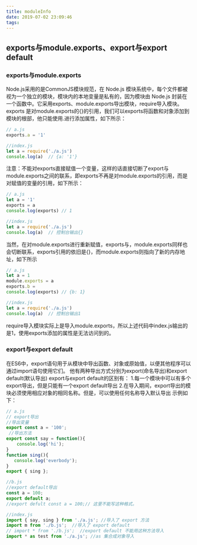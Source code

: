 ```yaml
---
title: moduleInfo
date: 2019-07-02 23:09:46
tags:
---
```

## exports与module.exports、export与export default
### exports与module.exports
Node.js采用的是CommonJS模块规范，在 Node.js 模块系统中，每个文件都被视为一个独立的模块，模块内的本地变量是私有的，因为模块由 Node.js 封装在一个函数中。它采用exports、module.exports导出模块，require导入模块。
exports 是对module.exports的{}的引用，我们可以exports将函数和对象添加到模块的根部，他只能使用.进行添加属性，如下所示：
```javascript
// a.js
exports.a = '1'

//index.js
let a = require('./a.js')
console.log(a)  // {a: '1'}
```
注意：不能对exports直接赋值一个变量，这样的话直接切断了export与module.exports之间的联系，即exports不再是对module.exports的引用，而是对赋值的变量的引用，如下所示：
```javascript
// a.js
let a = '1'
exports = a
console.log(exports) // 1

//index.js
let a = require('./a.js')
console.log(a)  // 控制台输出{}
```
当然，在对module.exports进行重新赋值，exports与，module.exports同样也会切断联系，exports引用的依旧是{}，而module.exports则指向了新的内存地址，如下所示
```javascript
// a.js
let a = 1
module.exports = a
exports.b = 
console.log(exports) // {b: 1}

//index.js
let a = require('./a.js')
console.log(a)  // 控制台输出1
```
require导入模块实际上是导入module.exports，所以上述代码中index.js输出的是1，使用exports添加的属性是无法访问到的。
### export与export default
在ES6中，export语句用于从模块中导出函数、对象或原始值，以便其他程序可以通过import语句使用它们。
他有两种导出方式分别为export(命名导出)和export default(默认导出)
export与export default的区别有：
1.每一个模块中可以有多个export导出，但是只能有一个export default导出
2.在导入期间，export导出的模块必须使用相应对象的相同名称。但是，可以使用任何名称导入默认导出
示例如下：
```javascript
// a.js
// export导出
//导出变量
export const a = '100';  
 //导出方法
export const say = function(){ 
    console.log('hi');
}
function sing(){
   console.log('everbody'); 
}
export { sing };

//b.js
//export default导出
const a = 100;
export default a; 
//export defult const a = 100;// 这里不能写这种格式。

//index.js
import { say, sing } from './a.js'; //导入了 export 方法 
import m from './b.js';  //导入了 export default 
// import * from './b.js';  //export default 不能用这种方法导入
import * as test from './a.js'; //as 集合成对象导入
```
